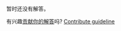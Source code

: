 
暂时还没有解答。

有兴趣[贡献你的解答](https://github.com/BFEdev/BFE.dev-solutions/blob/main/quiz/array-keys_zh.md)吗? [Contribute guideline](https://github.com/BFEdev/BFE.dev-solutions#how-to-contribute)

